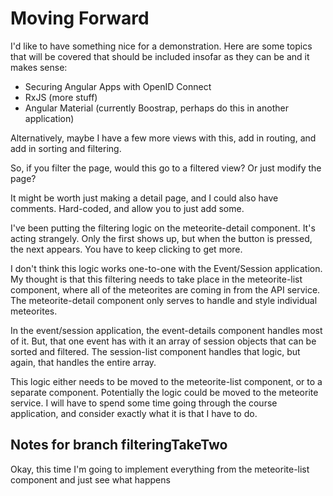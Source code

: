 # Moving Forward

I'd like to have something nice for a demonstration. Here are some topics that will be covered that should be included insofar as they can be and it makes sense:

- Securing Angular Apps with OpenID Connect
- RxJS (more stuff)
- Angular Material (currently Boostrap, perhaps do this in another application)  

Alternatively, maybe I have a few more views with this, add in routing, and add in sorting and filtering.  

So, if you filter the page, would this go to a filtered view? Or just modify the page?  

It might be worth just making a detail page, and I could also have comments. Hard-coded, and allow you to just add some.

I've been putting the filtering logic on the meteorite-detail component. It's acting strangely.
Only the first shows up, but when the button is pressed, the next appears.
You have to keep clicking to get more.  

I don't think this logic works one-to-one with the Event/Session application.
My thought is that this filtering needs to take place in the meteorite-list component, where all of the meteorites are coming in from the API service.
The meteorite-detail component only serves to handle and style individual meteorites.  

In the event/session application, the event-details component handles most of it. But, that one event has with it an array of session objects that can be sorted and filtered.
The session-list component handles that logic, but again, that handles the entire array.  

This logic either needs to be moved to the meteorite-list component, or to a separate component.
Potentially the logic could be moved to the meteorite service.
I will have to spend some time going through the course application, and consider exactly what it is that I have to do.

## Notes for branch filteringTakeTwo

Okay, this time I'm going to implement everything from the meteorite-list component and just see what happens

